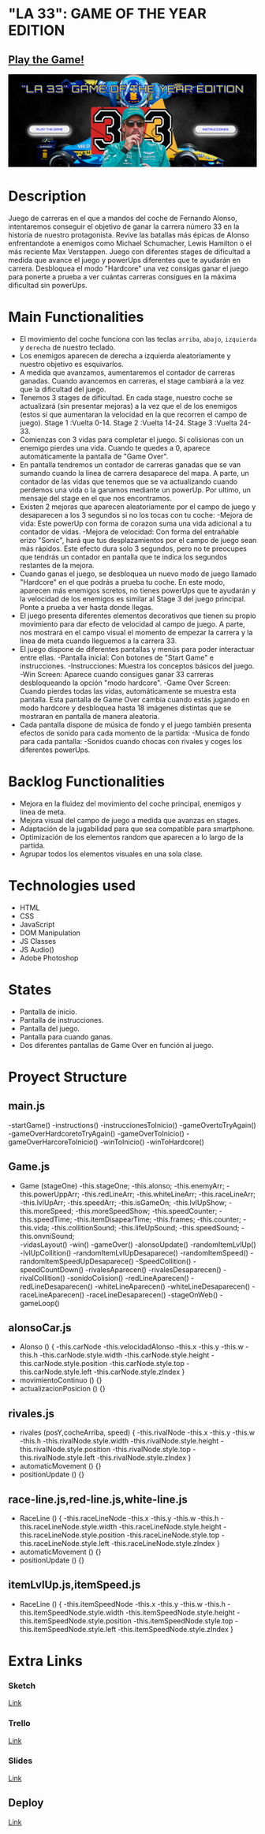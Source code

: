 
# "LA 33": GAME OF THE YEAR EDITION

## [Play the Game!](https://sergiopyd.github.io/Proyecto1-la-33-alonso-game/)

![Game Logo](./images/LOGO.png)


# Description

Juego de carreras en el que a mandos del coche de Fernando Alonso, intentaremos conseguir el objetivo de ganar la carrera número 33 en la historia de nuestro protagonista. Revive las batallas más épicas de Alonso enfrentandote a enemigos como Michael Schumacher, Lewis Hamilton o el más reciente Max Verstappen. Juego con diferentes stages de dificultad a medida que avance el juego y powerUps diferentes que te ayudarán en carrera. Desbloquea el modo "Hardcore" una vez consigas ganar el juego para ponerte a prueba a ver cuántas carreras consigues en la máxima dificultad sin powerUps.

# Main Functionalities

- El movimiento del coche funciona con las teclas `arriba`, `abajo`, `izquierda` y `derecha` de nuestro teclado.
- Los enemigos aparecen de derecha a izquierda aleatoriamente y nuestro objetivo es esquivarlos.
- A medida que avanzamos, aumentaremos el contador de carreras ganadas. Cuando avancemos en carreras, el stage cambiará a la vez que la dificultad del juego.
- Tenemos 3 stages de dificultad. En cada stage, nuestro coche se actualizará (sin presentar mejoras) a la vez que el de los enemigos (estos sí que aumentaran la velocidad en la que recorren el campo de juego). Stage 1 :Vuelta 0-14. Stage 2 :Vuelta 14-24. Stage 3 :Vuelta 24-33.
- Comienzas con 3 vidas para completar el juego. Si colisionas con un enemigo pierdes una vida. Cuando te quedes a 0, aparece automáticamente la pantalla de "Game Over".
- En pantalla tendremos un contador de carreras ganadas que se van sumando cuando la linea de carrera desaparece del mapa. A parte, un contador de las vidas que tenemos que se va actualizando cuando perdemos una vida o la ganamos mediante un powerUp. Por ultimo, un mensaje del stage en el que nos encontramos.
- Existen 2 mejoras que aparecen aleatoriamente por el campo de juego y desaparecen a los 3 segundos si no los tocas con tu coche:
    -Mejora de vida: Este powerUp con forma de corazon suma una vida adicional a tu contador de vidas.
    -Mejora de velocidad: Con forma del entrañable erizo "Sonic", hará que tus desplazamientos por el campo de juego sean más rápidos. Este efecto dura solo 3 segundos, pero no te preocupes que tendrás un contador en pantalla que te indica los segundos restantes de la mejora.
- Cuando ganas el juego, se desbloquea un nuevo modo de juego llamado "Hardcore" en el que podrás a prueba tu coche. En este modo, aparecen más enemigos scretos, no tienes powerUps que te ayudarán y la velocidad de los enemigos es similar al Stage 3 del juego principal. Ponte a prueba a ver hasta donde llegas.
- El juego presenta diferentes elementos decorativos que tienen su propio movimiento para dar efecto de velocidad al campo de juego. A parte, nos mostrará en el campo visual el momento de empezar la carrera y la linea de meta cuando lleguemos a la carrera 33.
- El juego dispone de diferentes pantallas y menús para poder interactuar entre ellas.
    -Pantalla inicial: Con botones de "Start Game" e instrucciones.
    -Instrucciones: Muestra los conceptos básicos del juego.
    -Win Screen: Aparece cuando consigues ganar 33 carreras desbloqueando la opción "modo hardcore".
    -Game Over Screen: Cuando pierdes todas las vidas, automáticamente se muestra esta pantalla. Esta pantalla de Game Over cambia cuando estás jugando en modo hardcore y desbloquea hasta 18 imágenes distintas que se mostraran en pantalla de manera aleatoria.
- Cada pantalla dispone de música de fondo y el juego también presenta efectos de sonido para cada momento de la partida:
    -Musica de fondo para cada pantalla:
    -Sonidos cuando chocas con rivales y coges los diferentes powerUps.


# Backlog Functionalities

- Mejora en la fluidez del movimiento del coche principal, enemigos y línea de meta.
- Mejora visual del campo de juego a medida que avanzas en stages.
- Adaptación de la jugabilidad para que sea compatible para smartphone.
- Optimización de los elementos random que aparecen a lo largo de la partida.
- Agrupar todos los elementos visuales en una sola clase.

# Technologies used

- HTML
- CSS
- JavaScript
- DOM Manipulation
- JS Classes
- JS Audio()
- Adobe Photoshop


# States

- Pantalla de inicio.
- Pantalla de instrucciones.
- Pantalla del juego.
- Pantalla para cuando ganas.
- Dos diferentes pantallas de Game Over en función al juego.

# Proyect Structure



## main.js
-startGame()
-instructions()
-instruccionesToInicio()
-gameOvertoTryAgain()
-gameOverHardcoretoTryAgain()
-gameOverToInicio()
-gameOverHarcoreToInicio()
-winToInicio()
-winToHardcore()

## Game.js

- Game (stageOne) 
    -this.stageOne;
    -this.alonso;
    -this.enemyArr;
    -this.powerUppArr;
    -this.redLineArr;
    -this.whiteLineArr;
    -this.raceLineArr;
    -this.lvlUpArr;
    -this.speedArr;
    -this.isGameOn;
    -this.lvlUpShow;
    -this.moreSpeed;
    -this.moreSpeedShow; 
    -this.speedCounter;
    -this.speedTime;
    -this.itemDisapearTime;
    -this.frames;
    -this.counter; 
    -this.vida;
    -this.collitionSound; 
    -this.lifeUpSound;
    -this.speedSound;
    -this.onvniSound;  
-vidasLayout()
-win()
-gameOver()
-alonsoUpdate()
-randomItemLvlUp()
-lvlUpCollition()
-randomItemLvlUpDesaparece()
-randomItemSpeed()
-randomItemSpeedUpDesaparece()
-SpeedCollition()
-speedCountDown()
-rivalesAparecen()
-rivalesDesaparecen()
-rivalCollition()
-sonidoColision()
-redLineAparecen()
-redLineDesaparecen()
-whiteLineAparecen()
-whiteLineDesaparecen()
-raceLineAparecen()
-raceLineDesaparecen()
-stageOnWeb()
-gameLoop()

## alonsoCar.js 

- Alonso () {
    -this.carNode
    -this.velocidadAlonso
    -this.x
    -this.y
    -this.w
    -this.h
    -this.carNode.style.width
    -this.carNode.style.height
    -this.carNode.style.position
    -this.carNode.style.top
    -this.carNode.style.left
    -this.carNode.style.zIndex
  }
- movimientoContinuo () {}
- actualizacionPosicion () {}

## rivales.js
- rivales (posY,cocheArriba, speed) {
    -this.rivalNode
    -this.x
    -this.y
    -this.w
    -this.h
    -this.rivalNode.style.width
    -this.rivalNode.style.height
    -this.rivalNode.style.position
    -this.rivalNode.style.top
    -this.rivalNode.style.left
    -this.rivalNode.style.zIndex
  }
- automaticMovement () {}
- positionUpdate () {}

## race-line.js,red-line.js,white-line.js

- RaceLine () {
    -this.raceLineNode
    -this.x
    -this.y
    -this.w
    -this.h
    -this.raceLineNode.style.width
    -this.raceLineNode.style.height
    -this.raceLineNode.style.position
    -this.raceLineNode.style.top
    -this.raceLineNode.style.left
    -this.raceLineNode.style.zIndex
  }
- automaticMovement () {}
- positionUpdate () {}

## itemLvlUp.js,itemSpeed.js

- RaceLine () {
    -this.itemSpeedNode
    -this.x
    -this.y
    -this.w
    -this.h
    -this.itemSpeedNode.style.width
    -this.itemSpeedNode.style.height
    -this.itemSpeedNode.style.position
    -this.itemSpeedNode.style.top
    -this.itemSpeedNode.style.left
    -this.itemSpeedNode.style.zIndex
  }




# Extra Links 

### Sketch
[Link](https://www.canva.com/design/DAFpQJVoXfA/D-OsxwojUzSBMONwJcQ7zw/view?utm_content=DAFpQJVoXfA&utm_campaign=designshare&utm_medium=link&utm_source=publishsharelink)

### Trello
[Link](https://www.trello.com/invite/b/Nks6SdRv/ATTI8ac37402b537e718986a030e517938d5A9C61F8C/la-33-trello-url-here.com)

### Slides
[Link](https://www.canva.com/design/DAFp6jer3JU/V8tv0gV2reg7zubLca_lPw/watch?utm_content=DAFp6jer3JU&utm_campaign=designshare&utm_medium=link&utm_source=publishsharelink)

## Deploy
[Link](https://sergiopyd.github.io/Proyecto1-la-33-alonso-game/)